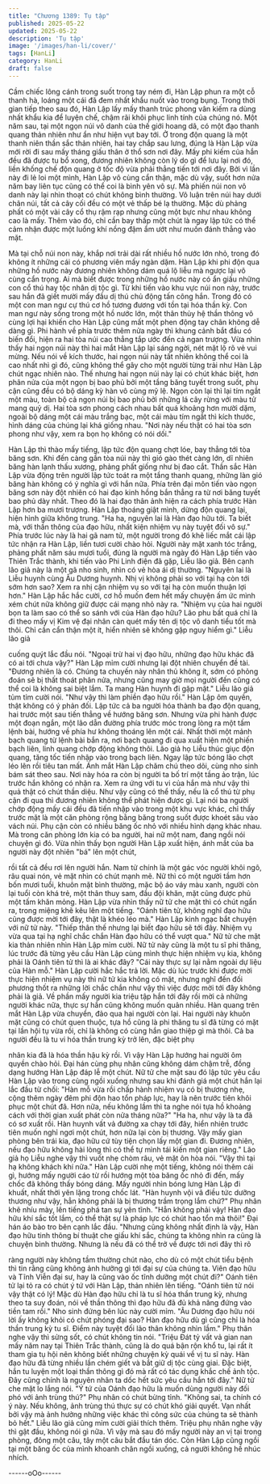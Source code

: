 ```yaml
---
title: "Chương 1389: Tụ tập"
published: 2025-05-22
updated: 2025-05-22
description: 'Tụ tập'
image: '/images/han-li/cover/'
tags: [HanLi]
category: HanLi
draft: false
---
```


Cầm chiếc lông cánh trong suốt trong tay ném đi, Hàn Lập phun
ra một cỗ thanh hà, loáng một cái đã đem nhất khẩu nuốt vào
trong bụng.
Trong thời gian tiếp theo sau đó, Hàn Lập lấy mấy thanh trúc
phong vân kiếm ra dùng nhất khẩu kia để luyện chế, chậm rãi
khôi phục linh tính của chúng nó.
Một năm sau, tại một ngọn núi vô danh của thế giới hoang dã, có
một đạo thanh quang thản nhiên như ẩn như hiện vụt bay tới.
Ở trong độn quang là một thanh niên thần sắc thản nhiên, hai tay
chắp sau lưng, đúng là Hàn Lập vừa mới rời đi sau mấy tháng
giấu thân ở thổ sơn nơi đây.
Mấy phi kiếm của hắn đều đã được tu bổ xong, đương nhiên
không còn lý do gì để lưu lại nơi đó, liền khống chế độn quang ở
tốc độ vừa phải thẳng tiến tới nơi đây.
Bởi vì lần này đi lẻ loi một mình, Hàn Lập vô cùng cẩn thận, mặc
dù vậy, suốt hơn nửa năm bay liên tục cũng có thể coi là bình yên
vô sự.
Mà phiến núi non vô danh này lại nhìn thoạt có chút không bình
thường.
Vô luận trên núi hay dưới chân núi, tất cả cây cối đều có một vẻ
thấp bé lạ thường. Mặc dù phảng phất có một vài cây cổ thụ rậm
rạp nhưng cũng một bực như nhau không cao là mấy. Thêm vào
đó, chỉ cần bay thấp một chút là ngay lập tức có thể cảm nhận
được một luồng khí nồng đậm ẩm ướt như muốn đánh thẳng vào
mặt.

Mà tại chỗ núi non này, khắp nơi trải dài rất nhiều hồ nước lớn
nhỏ, trong đó không ít những cái có phương viên mấy ngàn dặm.
Hàn Lập khi phi độn qua những hồ nước này đương nhiên không
dám quá lộ liễu mà ngược lại vô cùng cẩn trọng.
Ai mà biết được trong những hồ nước này có ẩn giấu những con
cổ thú hay tộc nhân dị tộc gì.
Từ khi tiến vào khu vực núi non này, trước sau hắn đã giết mười
mấy đầu dị thú chủ động tấn công hắn. Trong đó có một con man
ngư cự thú cơ hồ tương đương với tồn tại hóa thần kỳ. Con man
ngư này sống trong một hồ nước lớn, một thân thủy hệ thần
thông vô cùng lợi hại khiến cho Hàn Lập cũng mất một phen động
tay chân không dễ dàng gì.
Phi hành về phía trước thêm nửa ngày thì khung cảnh bắt đầu có
biến đổi, hiện ra hai tòa núi cao thẳng tắp ước đến cả ngan
trượng.
Vừa nhìn thấy hai ngọn núi này thì hai mắt Hàn Lập lại sáng ngời,
nét mặt lộ rõ vẻ vui mừng.
Nếu nói về kích thước, hai ngọn núi này tất nhiên không thể coi là
cao nhất nhì gì đó, cũng không thể gây cho một người từng trải
như Hàn Lập chút ngạc nhiên nào. Thế nhưng hai ngọn núi này
lại có chút khác biệt, hơn phân nửa của một ngọn bị bao phủ bởi
một tầng băng tuyết trong suốt, phụ cận cũng đều có bộ dáng kỳ
hàn vô cùng mỹ lệ.
Ngọn còn lại thì lại tím ngắt một màu, toàn bộ cả ngọn núi bị bao
phủ bởi những lá cây rừng với màu tử mang quỷ dị.
Hai tòa sơn phong cách nhau bất quá khoảng hơn mười dặm,
ngoài bộ dáng một cái màu trắng bạc, một cái màu tím ngắt thì
kích thước, hình dáng của chúng lại khá giống nhau.
"Nơi này nếu thật có hai tòa sơn phong như vậy, xem ra bọn họ
không có nói dối."

Hàn Lập thì thào mấy tiếng, lập tức độn quang chợt lóe, bay
thẳng tới tòa băng sơn.
Khi đến càng gần tòa núi này thì gió gào thét càng lớn, dĩ nhiên
băng hàn lạnh thấu xương, phảng phất giống như bị đao cắt.
Thần sắc Hàn Lập vừa động trên người lập tức toát ra một tầng
thanh quang, những làn gió băng hàn không có ý nghĩa gì với hắn
nữa.
Phía trên đại môn tiến vào ngọn băng sơn này đột nhiên có hai
đạo kinh hồng bắn thẳng ra từ nơi băng tuyết bao phủ dày nhất.
Theo đó là hai đạo thân ảnh hiện ra cách phía trước Hàn Lập hơn
ba mươi trượng.
Hàn Lập thoáng giật mình, dừng độn quang lại, hiện hình giữa
không trung.
"Ha ha, nguyên lai là Hàn đạo hữu tới. Ta biết mà, với thần thông
của đạo hữu, nhất kiện nhiệm vụ này tuyệt đối vô sự." Phía trước
lúc này là hai gã nam tử, một người trong đó khẽ liếc mắt cái lập
tức nhận ra Hàn Lập, liền tươi cười chào hỏi.
Người này mặt xanh tóc trắng, phảng phất năm sáu mươi tuổi,
đúng là người mà ngày đó Hàn Lập tiến vào Thiên Trắc thành, khi
tiến vào Phi Linh điện đã gặp, Liễu lão giả.
Bên cạnh lão giả này là một gã nho sinh, nhìn có vẻ hòa ái dị
thường.
"Nguyên lai là Liễu huynh cùng Âu Dương huynh. Nhị vị không
phải so với tại hạ còn tới sớm hơn sao? Xem ra nhị cận nhiệm vụ
so với tại hạ còn muốn thuận lợi hơn." Hàn Lập hắc hắc cười, cơ
hồ muốn đem hết mấy chuyện ấm ức mình xém chút nữa không
giữ được cái mạng nhỏ này ra.
"Nhiệm vụ của hai người bọn ta làm sao có thể so sánh với của
Hàn đạo hữu? Lão phu bất quá chỉ là đi theo mấy vị Kim vệ đại
nhân càn quét mấy tên dị tộc vô danh tiểu tốt mà thôi. Chỉ cần cẩn
thận một ít, hiển nhiên sẽ không gặp nguy hiểm gì." Liễu lão giả

cuống quýt lắc đầu nói.
"Ngoại trừ hai vị đạo hữu, những đạo hữu khác đã có ai tới chưa
vậy?" Hàn Lập mỉm cười nhưng lại đột nhiên chuyển đề tài.
"Đương nhiên là có. Chúng ta chuyến này nhân thủ không ít, sớm
có phỏng đoán sẽ bị thất thoát phân nửa, nhưng cũng may giờ
mọi người đến cũng có thể coi là không sai biệt lắm. Ta mang Hàn
huynh đi gặp mặt." Liễu lão giả tủm tỉm cười nói.
"Như vậy thì làm phiền đạo hữu rồi." Hàn Lập ôm quyền, thật
không có ý phản đối.
Lập tức cả ba người hóa thành ba đạo độn quang, hai trước một
sau tiến thẳng về hướng băng sơn.
Nhưng vừa phi hành được một đoạn ngắn, một lão dẫn đường
phía trước móc trong lòng ra một tấm lệnh bài, hướng về phía hư
không thoáng lên một cái.
Nhất thời một mảnh bạch quang từ lệnh bài bắn ra, nơi bạch
quang đi qua xuất hiện một phiến bạch liên, linh quang chớp động
không thôi.
Lão giả họ Liễu thúc giục độn quang, tăng tốc tiến nhập vào trong
bạch liên. Ngay lập tức bóng lão chợt léo lên rồi tiêu tan mất. Ánh
mắt Hàn Lập chăm chú theo dõi, cùng nho sinh bám sát theo sau.
Nơi này hóa ra còn bị người ta bố trí một tầng ảo trận, lúc trước
hắn không có nhận ra. Xem ra ứng với tu vi của hắn mà như vậy
thì quả thật có chút thần diệu. Như vậy cũng có thể thấy, nếu là
cổ thú từ phụ cận đi qua thì đương nhiên không thể phát hiện
được gì. Lại nói ba người chớp động mấy cái đều đã tiến nhập
vào trong một khu vực khác, chỉ thấy trước mặt là một căn phòng
rộng bằng băng trong suốt được khoét sâu vào vách núi.
Phụ cận còn có nhiều băng ốc nhỏ với nhiều hình dạng khác
nhau. Mà trong căn phòng lớn kia có ba người, hai nữ một nam,
đang ngồi nói chuyện gì đó. Vừa nhìn thấy bọn người Hàn Lập
xuất hiện, ánh mắt của ba người này đột nhiên "bá" lên một chút,

rồi tất cả đều rơi lên người hắn.
Nam tử chính là một gác vóc người khôi ngô, râu quai nón, vẻ
mặt nhìn có chút mạnh mẽ.
Nữ thì có một người tầm hơn bốn mươi tuổi, khuôn mặt bình
thường, mặc bộ áo váy màu xanh, người còn lại tuổi còn khá trẻ,
một thân thuy sam, đầu đội khăn, mặt cũng được phủ một tấm
khăn mỏng.
Hàn Lập vừa nhìn thấy nữ tử che mặt thì có chút ngẩn ra, trong
miệng khẽ kêu lên một tiếng.
"Oánh tiên tử, không nghĩ đạo hữu cũng được mời tới đây, thật là
khéo léo mà." Hàn Lập kinh ngạc bắt chuyện với nữ tử này.
"Thiếp thân thế nhưng lại biết đạo hữu sẽ tới đây. Nhiệm vụ vừa
qua tại hạ nghĩ chắc chắn Hàn đạo hữu có thể vượt qua." Nữ tử
che mặt kia thản nhiên nhìn Hàn Lập mỉm cười.
Nữ tử này cũng là một tu sĩ phi thăng, lúc trước đã từng yêu cầu
Hàn Lập cùng mình thực hiện nhiệm vụ kia, không phải là Oánh
tiên tử thì là ai khác đây? "Cái này thực sự lại nằm ngoài dự liệu
của Hàn mỗ." Hàn Lập cười hắc hắc trả lời.
Mặc dù lúc trước khi được mời thực hiện nhiệm vụ này thì nữ tử
kia không có mặt, nhưng nghĩ đến đối phương thốt ra những lời
chắc chắn như vậy thì việc được mời tới đây không phải là giả.
Về phần mấy người kia triệu tập hắn tới đây rồi mời cả những
người khác nữa, thực sự hắn cũng không muốn quản nhiều.
Hàn quang trên mắt Hàn Lập vừa chuyển, đảo qua hai người còn
lại.
Hai người này khuôn mặt cũng có chút quen thuộc, tựa hồ cũng
là phi thăng tu sĩ đã từng có mặt tại lần hội tụ vừa rồi, chỉ là không
có cùng hắn giao thiệp gì mà thôi.
Cả ba người đều là tu vi hóa thần trung kỳ trở lên, đặc biệt phụ

nhân kia đã là hóa thần hậu kỳ rồi.
Vì vậy Hàn Lập hướng hai người ôm quyền chào hỏi.
Đại hán cùng phụ nhân cũng không dám chậm trễ, đồng dạng
hướng Hàn Lập đáp lễ một chút.
Nữ tử che mặt sau đó lập tức yêu cầu Hàn Lập vào trong cùng
ngồi xuống nhưng sau khi đánh giá một chút hắn lại lắc đầu từ
chối: "Hàn mỗ vừa rồi chấp hành nhiệm vụ có bị thương nhẹ,
cộng thêm ngày đêm phi độn hao tổn pháp lực, hay là nên trước
tiên khôi phục một chút đã. Hơn nữa, nếu không lầm thì ta nghe
nói tựa hồ khoảng cách với thời gian xuất phát còn nửa tháng
nữa?"
"Ha ha, như vậy là ta đã có sơ xuất rồi. Hàn huynh vất vả đường
xa chạy tới đây, hiển nhiên trước tiên muốn nghỉ ngơi một chút,
hơn nữa lại còn bị thương. Vậy mấy gian phòng bên trái kia, đạo
hữu cứ tùy tiện chọn lấy một gian đi. Đương nhiên, nếu đạo hữu
không hài lòng thì có thể tự mình tái kiến một gian riêng." Lão giả
họ Liễu nghe vậy thì vuốt nhẹ chòm râu, vẻ mặt ôn hòa nói.
"Vậy thì tại hạ không khách khí nữa." Hàn Lập cười nhẹ một
tiếng, không nói thêm cái gì, hướng mấy người cáo từ rồi hướng
một tòa băng ốc nhỏ đi đến, mấy chốc đã không thấy bóng dáng.
Mấy người nhìn bóng lưng Hàn Lập đi khuất, nhất thời yên lặng
trong chốc lát.
"Hàn huynh vội vã điều tức dưỡng thương như vậy, hẳn không
phải là bị thương trầm trọng lắm chứ?" Phụ nhân khẽ nhíu mày,
lên tiếng phá tan sự yên tĩnh.
"Hẳn không phải vậy! Hàn đạo hữu khí sắc tốt lắm, có thể thật sự
là pháp lực có chút hao tổn mà thôi!" Đại hán áo bào tro bên cạnh
lắc đầu.
"Nhưng cũng không nhất định là vậy, Hàn đạo hữu tinh thông bí
thuật che giấu khí sắc, chúng ta không nhìn ra cũng là chuyện
bình thường. Nhưng là nếu đã có thể trở về được tới nơi đây thì rõ

ràng người này không tầm thường chút nào, cho dù có một chút
tiểu bệnh thì tin rằng cũng không ảnh hưởng gì tới đại sự của
chúng ta. Viên đạo hữu và Tĩnh Viễn đại sư, hay là cũng vào ốc
tĩnh dưỡng một chút đi?" Oánh tiên tử lại tỏ ra có chút ý tứ với
Hàn Lập, thản nhiên lên tiếng.
"Oánh tiên tử nói vậy thật có lý! Mặc dù Hàn đạo hữu chỉ là tu sĩ
hóa thần trung kỳ, nhưng theo ta suy đoán, nói về thần thông thì
đạo hữu đã đủ khả năng đứng vào tiền tam rồi." Nho sinh đứng
bên lúc này cười mỉm.
"Âu Dương đạo hữu nói lời ấy không khỏi có chút phóng đại sao?
Hàn đạo hữu dù gì cũng chỉ là hóa thần trung kỳ tu sĩ. Điểm này
tuyệt đối lão thân không nhìn lầm." Phụ thân nghe vậy thì sửng
sốt, có chút không tin nói.
"Triệu Đát tỷ vất vả gian nan mấy năm nay tại Thiên Trắc thành,
cũng là do quá bận rộn khổ tu, lại rất ít tham gia tụ hội nên không
biết những chuyện kỳ quái về vị tu sĩ này. Hàn đạo hữu đã từng
nhiều lần chém giết và bắt giữ dị tộc cùng giai. Đặc biệt, hắn tu
luyện một loại thần thông gì đó mà rất có tác dụng khắc chế ảnh
tộc. Đây cũng chính là nguyên nhân ta dốc hết sức yêu cầu hắn
tới đây." Nữ tử che mặt lo lắng nói.
"Ý tứ của Oánh đạo hữu là muốn dùng người này đối phó với ảnh
trùng thú?" Phụ nhân có chút bừng tỉnh.
"Không sai, ta chính có ý này. Nếu không, ảnh trùng thú thực sự
có chút khó giải quyết. Vạn nhất bởi vậy mà ảnh hưởng những
việc khác thì công sức của chúng ta sẽ thành bỏ hết." Liễu lão giả
cũng mỉm cười giải thích thêm.
Triệu phụ nhân nghe vậy thì gật đầu, không nói gì nữa.
Vì vậy mà sau đó mấy người này an vị tại trong phòng, đông một
câu, tây một câu bắt đầu tán dóc. Còn Hàn Lập cũng ngồi tại một
băng ốc của mình khoanh chân ngồi xuống, cả người không hề
nhúc nhích.

------oOo------
